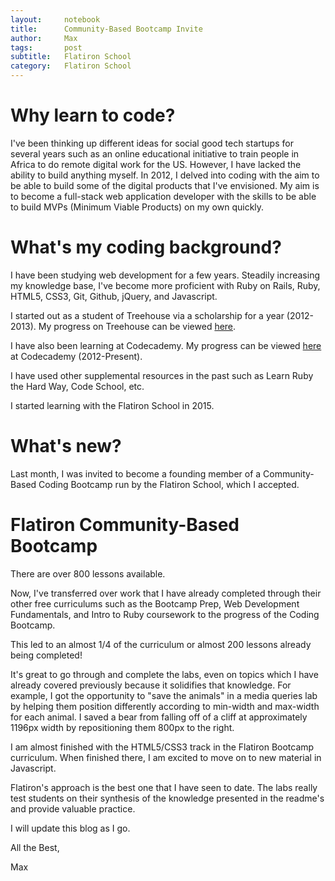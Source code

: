 ```yaml
---
layout:     notebook
title:      Community-Based Bootcamp Invite
author:     Max
tags: 		post
subtitle:   Flatiron School
category:   Flatiron School
---
```


# Why learn to code? 

I've been thinking up different ideas for social good tech startups for several years such as an online educational initiative to train people in Africa to do remote digital work for the US. However, I have lacked the ability to build anything myself. In 2012, I delved into coding with the aim to be able to build some of the digital products that I've envisioned. My aim is to become a full-stack web application developer with the skills to be able to build MVPs (Minimum Viable Products) on my own quickly.  

# What's my coding background? 

I have been studying web development for a few years. Steadily increasing my knowledge base, I've become more proficient with Ruby on Rails, Ruby, HTML5, CSS3, Git, Github, jQuery, and Javascript. 

I started out as a student of Treehouse via a scholarship for a year (2012-2013). My progress on Treehouse can be viewed [here](https://teamtreehouse.com/maxgrok). 

I have also been learning at Codecademy. My progress can be viewed [here](https://www.codecademy.com/maxgrok) at Codecademy (2012-Present). 

I have used other supplemental resources in the past such as Learn Ruby the Hard Way, Code School, etc.

I started learning with the Flatiron School in 2015. 

# What's new?

Last month, I was invited to become a founding member of a Community-Based Coding Bootcamp run by the Flatiron School, which I accepted. 

# Flatiron Community-Based Bootcamp

There are over 800 lessons available. 

Now, I've transferred over work that I have already completed through their other free curriculums such as the Bootcamp Prep, Web Development Fundamentals, and Intro to Ruby coursework to the progress of the Coding Bootcamp. 

This led to an almost 1/4 of the curriculum or almost 200 lessons already being completed! 

It's great to go through and complete the labs, even on topics which I have already covered previously because it solidifies that knowledge. For example, I got the opportunity to "save the animals" in a media queries lab by helping them position differently according to min-width and max-width for each animal. I saved a bear from falling off of a cliff at approximately 1196px width by repositioning them 800px to the right. 

I am almost finished with the HTML5/CSS3 track in the Flatiron Bootcamp curriculum. When finished there, I am excited to move on to new material in Javascript. 

Flatiron's approach is the best one that I have seen to date. The labs really test students on their synthesis of the knowledge presented in the readme's and provide valuable practice. 

I will update this blog as I go. 

All the Best, 

Max  